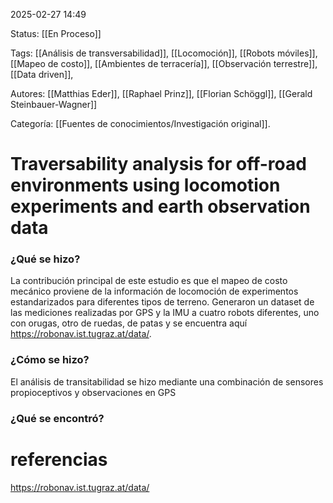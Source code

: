 2025-02-27 14:49

Status: [[En Proceso]]

Tags: [[Análisis de transversabilidad]], [[Locomoción]], [[Robots móviles]], [[Mapeo de costo]], [[Ambientes de terracería]], [[Observación terrestre]], [[Data driven]],

Autores: [[Matthias Eder]], [[Raphael Prinz]], [[Florian Schöggl]], [[Gerald Steinbauer-Wagner]]


Categoría: [[Fuentes de conocimientos/Investigación original]].


# Traversability analysis for off-road environments using locomotion experiments and earth observation data

### ¿Qué se hizo?

La contribución principal de este estudio es que el mapeo de costo mecánico proviene de la información de locomoción de experimentos estandarizados para diferentes tipos de terreno. Generaron un dataset de las mediciones realizadas por GPS y la IMU a cuatro robots diferentes, uno con orugas, otro de ruedas, de patas y se encuentra aquí https://robonav.ist.tugraz.at/data/.
### ¿Cómo se hizo?

El análisis de transitabilidad se hizo mediante una combinación de sensores propioceptivos y observaciones en GPS
### ¿Qué se encontró? 


# referencias

https://robonav.ist.tugraz.at/data/